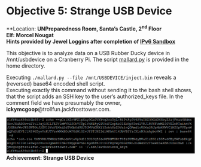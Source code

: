 <h1 id="objective-5-strange-usb-device">Objective 5: Strange USB Device</h1>
<p>**Location: <strong>UNPreparedness Room, Santa’s Castle, 2<sup>nd</sup> Floor</strong><br>
<strong>Elf: Morcel Nougat</strong><br>
<strong>Hints provided by Jewel Loggins after completion of <a href="https://github.com/joergschwarzwaelder/hhc2021/blob/master/Additional/IPv6%20Sandbox.md">IPv6 Sandbox</a></strong></p>
<p>This objective is to analyze data on a USB Rubber Ducky device in /mnt/usbdevice on a Cranberry Pi. The script <a href="http://mallard.py">mallard.py</a> is provided in the home directory.</p>
<p>Executing <code>./mallard.py --file /mnt/USBDEVICE/inject.bin</code> reveals a (reversed) base64 encoded shell script.<br>
Executing exactly this command without sending it to the bash shell shows, that the script adds an SSH key to the user’s authorized_keys file. In the comment field we have presumably the owner, <strong>ickymcgoop</strong>@trollfun.jackfrosttower.com.</p>
<p><img src="https://github.com/joergschwarzwaelder/hhc2021/blob/master/Objective-5/ssh-key.png" alt="SSH key information"><br>
<strong>Achievement: Strange USB Device</strong></p>


